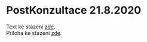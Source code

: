# PostKonzultace 21.8.2020

Text ke stazeni <a href="https://github.com/StingrayCZ/End-to-End-Encryption-Protocol-for-IEEE-802.15.4-Stage-II-/blob/master/FolderFinal/Thesis%202020.pdf">zde</a>.  </br>
Priloha ke stazeni <a href="https://github.com/StingrayCZ/End-to-End-Encryption-Protocol-for-IEEE-802.15.4-Stage-II-/blob/master/Appendices.zip">zde</a>.

